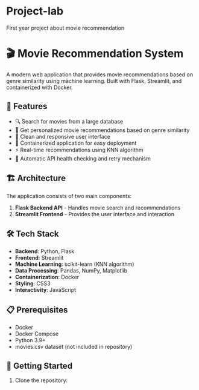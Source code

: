 # Project-lab
First year project about movie recommendation 
# 🎬 Movie Recommendation System

A modern web application that provides movie recommendations based on genre similarity using machine learning. Built with Flask, Streamlit, and containerized with Docker.

## 🌟 Features

- 🔍 Search for movies from a large database
- 🎯 Get personalized movie recommendations based on genre similarity
- 🎨 Clean and responsive user interface
- 🚀 Containerized application for easy deployment
- ⚡ Real-time recommendations using KNN algorithm
- 🔄 Automatic API health checking and retry mechanism

## 🏗 Architecture

The application consists of two main components:
1. **Flask Backend API** - Handles movie search and recommendations
2. **Streamlit Frontend** - Provides the user interface and interaction

## 🛠 Tech Stack

- **Backend**: Python, Flask
- **Frontend**: Streamlit
- **Machine Learning**: scikit-learn (KNN algorithm)
- **Data Processing**: Pandas, NumPy, Matplotlib
- **Containerization**: Docker
- **Styling**: CSS3
- **Interactivity**: JavaScript

## 📋 Prerequisites

- Docker
- Docker Compose
- Python 3.9+
- movies.csv dataset (not included in repository)

## 🚀 Getting Started

1. Clone the repository:
